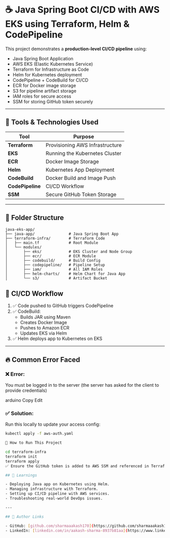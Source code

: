 # ☕ Java Spring Boot CI/CD with AWS EKS using Terraform, Helm & CodePipeline

This project demonstrates a **production-level CI/CD pipeline** using:
- Java Spring Boot Application
- AWS EKS (Elastic Kubernetes Service)
- Terraform for Infrastructure as Code
- Helm for Kubernetes deployment
- CodePipeline + CodeBuild for CI/CD
- ECR for Docker image storage
- S3 for pipeline artifact storage
- IAM roles for secure access
- SSM for storing GitHub token securely

---

## 🔧 Tools & Technologies Used

| Tool           | Purpose                                  |
|----------------|------------------------------------------|
| **Terraform**  | Provisioning AWS Infrastructure          |
| **EKS**        | Running the Kubernetes Cluster           |
| **ECR**        | Docker Image Storage                     |
| **Helm**       | Kubernetes App Deployment                |
| **CodeBuild**  | Docker Build and Image Push              |
| **CodePipeline**| CI/CD Workflow                          |
| **SSM**        | Secure GitHub Token Storage              |

---

## 📁 Folder Structure

```
java-eks-app/
├── java-app/               # Java Spring Boot App
├── terraform-infra/        # Terraform Code
│   ├── main.tf             # Root Module
│   └── modules/
│       ├── eks/            # EKS Cluster and Node Group
│       ├── ecr/            # ECR Module
│       ├── codebuild/      # Build Config
│       ├── codepipeline/   # Pipeline Setup
│       ├── iam/            # All IAM Roles
│       ├── helm-charts/    # Helm Chart for Java App
│       └── s3/             # Artifact Bucket
```

## 🔁 CI/CD Workflow

1. ✅ Code pushed to GitHub triggers CodePipeline
2. ✅ CodeBuild:
   - Builds JAR using Maven
   - Creates Docker Image
   - Pushes to Amazon ECR
   - Updates EKS via Helm
3. ✅ Helm deploys app to Kubernetes on EKS
---

## 🔥 Common Error Faced

### ❌ Error:
You must be logged in to the server (the server has asked for the client to provide credentials)

arduino
Copy
Edit

### ✅ Solution:
Run this locally to update your access config:
```bash
kubectl apply -f aws-auth.yaml

🚀 How to Run This Project

cd terraform-infra
terraform init
terraform apply
✅ Ensure the GitHub token is added to AWS SSM and referenced in Terraform. ✅ A Docker image will be built and pushed automatically.

## 🧠 Learnings

- Deploying Java app on Kubernetes using Helm.
- Managing infrastructure with Terraform.
- Setting up CI/CD pipeline with AWS services.
- Troubleshooting real-world DevOps issues.

---

## 📎 Author Links

- GitHub: [github.com/sharmaaakash170](https://github.com/sharmaaakash170)
- LinkedIn: [linkedin.com/in/aakash-sharma-8937b81aa](https://www.linkedin.com/in/aakash-sharma-8937b81aa/)

